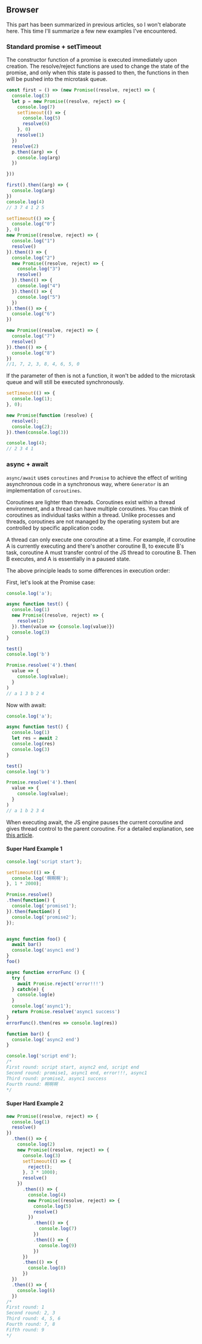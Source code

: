 ## Browser

This part has been summarized in previous articles, so I won't elaborate here. This time I'll summarize a few new examples I've encountered.

### Standard promise + setTimeout

The constructor function of a promise is executed immediately upon creation. The resolve/reject functions are used to change the state of the promise, and only when this state is passed to then, the functions in then will be pushed into the microtask queue.

```js
const first = () => (new Promise((resolve, reject) => {
  console.log(3)
  let p = new Promise((resolve, reject) => {
    console.log(7)
    setTimeout(() => {
      console.log(5)
      resolve(6)
    }, 0)
    resolve(1)
  })
  resolve(2)
  p.then((arg) => {
    console.log(arg)
  })

}))

first().then((arg) => {
  console.log(arg)
})
console.log(4)
// 3 7 4 1 2 5
```

```js
setTimeout(() => {
  console.log("0")
}, 0)
new Promise((resolve, reject) => {
  console.log("1")
  resolve()
}).then(() => {
  console.log("2")
  new Promise((resolve, reject) => {
    console.log("3")
    resolve()
  }).then(() => {
    console.log("4")
  }).then(() => {
    console.log("5")
  })
}).then(() => {
  console.log("6")
})

new Promise((resolve, reject) => {
  console.log("7")
  resolve()
}).then(() => {
  console.log("8")
})
//1, 7, 2, 3, 8, 4, 6, 5, 0
```

If the parameter of then is not a function, it won't be added to the microtask queue and will still be executed synchronously.

```js
setTimeout(() => {
  console.log(1);
}, 0);

new Promise(function (resolve) {
  resolve();
  console.log(2);
}).then(console.log(3))

console.log(4);
// 2 3 4 1
```

### async + await

`async/await` uses `coroutines` and `Promise` to achieve the effect of writing asynchronous code in a synchronous way, where `Generator` is an implementation of `coroutines`.

Coroutines are lighter than threads. Coroutines exist within a thread environment, and a thread can have multiple coroutines. You can think of coroutines as individual tasks within a thread. Unlike processes and threads, coroutines are not managed by the operating system but are controlled by specific application code.

A thread can only execute one coroutine at a time. For example, if coroutine A is currently executing and there's another coroutine B, to execute B's task, coroutine A must transfer control of the JS thread to coroutine B. Then B executes, and A is essentially in a paused state.

The above principle leads to some differences in execution order:

First, let's look at the Promise case:

```js
console.log('a');

async function test() {
  console.log(1)
  new Promise((resolve, reject) => {
    resolve(2)
  }).then(value => {console.log(value)})
  console.log(3)
}

test()
console.log('b')

Promise.resolve('4').then(
  value => {
    console.log(value);
  }
)
// a 1 3 b 2 4
```

Now with await:

```js
console.log('a');

async function test() {
  console.log(1)
  let res = await 2
  console.log(res)
  console.log(3)
}

test()
console.log('b')

Promise.resolve('4').then(
  value => {
    console.log(value);
  }
)
// a 1 b 2 3 4
```

When executing await, the JS engine pauses the current coroutine and gives thread control to the parent coroutine. For a detailed explanation, see [this article](http://47.98.159.95/my_blog/js-async/011.html#async).

#### Super Hard Example 1

```js
console.log('script start');

setTimeout(() => {
  console.log('啊啊啊');
}, 1 * 2000);

Promise.resolve()
.then(function() {
  console.log('promise1');
}).then(function() {
  console.log('promise2');
});


async function foo() {
  await bar()
  console.log('async1 end')
}
foo()

async function errorFunc () {
  try {
    await Promise.reject('error!!!')
  } catch(e) {
    console.log(e)
  }
  console.log('async1');
  return Promise.resolve('async1 success')
}
errorFunc().then(res => console.log(res))

function bar() {
  console.log('async2 end') 
}

console.log('script end');
/*
First round: script start, async2 end, script end
Second round: promise1, async1 end, error!!!, async1
Third round: promise2, async1 success
Fourth round: 啊啊啊
*/
```

#### Super Hard Example 2

```js
new Promise((resolve, reject) => {
  console.log(1)
  resolve()
})
  .then(() => {
    console.log(2)
    new Promise((resolve, reject) => {
      console.log(3)
      setTimeout(() => {
        reject();
      }, 3 * 1000);
      resolve()
    })
      .then(() => {
        console.log(4)
        new Promise((resolve, reject) => {
          console.log(5)
          resolve()
        })
          .then(() => {
            console.log(7)
          })
          .then(() => {
            console.log(9)
          })
      })
      .then(() => {
        console.log(8)
      })
  })
  .then(() => {
    console.log(6)
  })
/*
First round: 1
Second round: 2, 3
Third round: 4, 5, 6
Fourth round: 7, 8
Fifth round: 9
*/
```